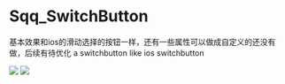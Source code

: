 # Sqq_SwitchButton
基本效果和ios的滑动选择的按钮一样，还有一些属性可以做成自定义的还没有做，后续有待优化
a switchbutton like ios switchbutton



![](https://github.com/shanquanqiang/Sqq_SwitchButton/blob/master/Screenshots/Screenshot_2010-08-26-00-37-37.png)
![](https://github.com/shanquanqiang/Sqq_SwitchButton/blob/master/Screenshots/Screenshot_2010-08-26-00-37-47.png)
